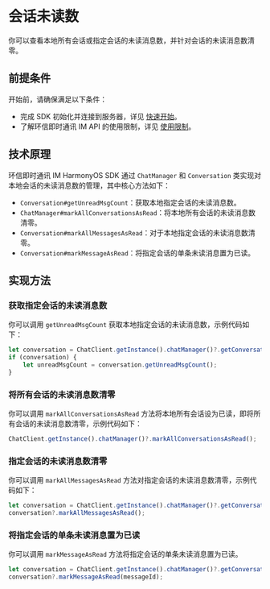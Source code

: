 # 会话未读数

<Toc />

你可以查看本地所有会话或指定会话的未读消息数，并针对会话的未读消息数清零。

## 前提条件

开始前，请确保满足以下条件：

- 完成 SDK 初始化并连接到服务器，详见 [快速开始](quickstart.html)。
- 了解环信即时通讯 IM API 的使用限制，详见 [使用限制](/product/limitation.html)。

## 技术原理

环信即时通讯 IM HarmonyOS SDK 通过 `ChatManager` 和 `Conversation` 类实现对本地会话的未读消息数的管理，其中核心方法如下：

- `Conversation#getUnreadMsgCount`：获取本地指定会话的未读消息数。
- `ChatManager#markAllConversationsAsRead`：将本地所有会话的未读消息数清零。
- `Conversation#markAllMessagesAsRead`：对于本地指定会话的未读消息数清零。
- `Conversation#markMessageAsRead`：将指定会话的单条未读消息置为已读。

## 实现方法

### 获取指定会话的未读消息数

你可以调用 `getUnreadMsgCount` 获取本地指定会话的未读消息数，示例代码如下：

```typescript
let conversation = ChatClient.getInstance().chatManager()?.getConversation(conversationId);
if (conversation) {
    let unreadMsgCount = conversation.getUnreadMsgCount();
}
```

### 将所有会话的未读消息数清零

你可以调用 `markAllConversationsAsRead` 方法将本地所有会话设为已读，即将所有会话的未读消息数清零，示例代码如下：

```typescript
ChatClient.getInstance().chatManager()?.markAllConversationsAsRead();
```

### 指定会话的未读消息数清零

你可以调用 `markAllMessagesAsRead` 方法对指定会话的未读消息数清零，示例代码如下：

```typescript
let conversation = ChatClient.getInstance().chatManager()?.getConversation(conversationId);
conversation?.markAllMessagesAsRead();
```

### 将指定会话的单条未读消息置为已读

你可以调用 `markMessageAsRead` 方法将指定会话的单条未读消息置为已读。

```typescript
let conversation = ChatClient.getInstance().chatManager()?.getConversation(conversationId);
conversation?.markMessageAsRead(messageId);
```
